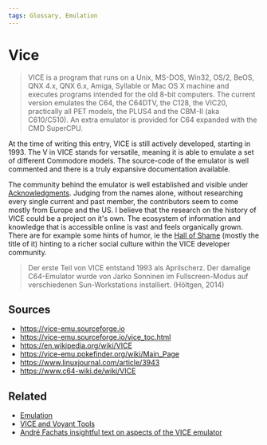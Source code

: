 ```yaml
---
tags: Glossary, Emulation
---
```

# Vice
> VICE is a program that runs on a Unix, MS-DOS, Win32, OS/2, BeOS, QNX 4.x, QNX 6.x, Amiga, Syllable or Mac OS X machine and executes programs intended for the old 8-bit computers. The current version emulates the C64, the C64DTV, the C128, the VIC20, practically all PET models, the PLUS4 and the CBM-II (aka C610/C510). An extra emulator is provided for C64 expanded with the CMD SuperCPU.

At the time of writing this entry, VICE is still actively developed, starting in 1993. The V in VICE stands for versatile, meaning it is able to emulate a set of different Commodore models. The source-code of the emulator is well commented and there is a truly expansive documentation available.

The community behind the emulator is well established and visible under [Acknowledgments](https://vice-emu.sourceforge.io/vice_18.html). Judging from the names alone, without researching every single current and past member, the contributors seem to come mostly from Europe and the US. I believe that the research on the history of VICE could be a project on it's own. The ecosystem of information and knowledge that is accessible online is vast and feels organically grown. There are for example some hints of humor, ie the [Hall of Shame](https://vice-emu.pokefinder.org/wiki/Hall_of_Shame) (mostly the title of it) hinting to a richer social culture within the VICE developer community.

> Der erste Teil von VICE entstand 1993 als Aprilscherz. Der damalige C64-Emulator wurde von Jarko Sonninen im Fullscreen-Modus auf verschiedenen Sun-Workstations installiert. (Höltgen, 2014)

## Sources
- https://vice-emu.sourceforge.io
- https://vice-emu.sourceforge.io/vice_toc.html
- https://en.wikipedia.org/wiki/VICE
- https://vice-emu.pokefinder.org/wiki/Main_Page
- https://www.linuxjournal.com/article/3943
- https://www.c64-wiki.de/wiki/VICE

## Related
- [Emulation](notes/Emulation.md)
- [VICE and Voyant Tools](notes/VICE%20and%20Voyant%20Tools.md)
- [André Fachats insightful text on aspects of the VICE emulator](literature/holtgenShiftRestoreEscapeRetrocomputingUnd2014.md) 